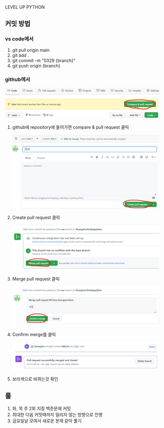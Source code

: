 LEVEL UP PYTHON

## 커밋 방법

### vs code에서
1. git pull origin main
2. git add .
3. git commit -m "0329 {branch}"
4. git push origin {branch}

### github에서

![1](\READ\1.png)

1. github에 repository에 들어가면 compare & pull request 클릭

   ![2](\READ\2.png)

2. Create pull request 클릭

   ![3](\READ\3.png)

3. Merge pull request 클릭

   ![4](\READ\4.png)

4. Confirm merge를 클릭

   ![5](\READ\5.png)

5. 보라색으로 바뀌는것 확인

## 룰 
1. 화, 목 주 2회 지정 백준문제 커밋
2. 최대한 다음 커밋때까지 밀리지 않는 방향으로 진행
3. 금요일날 모여서 새로운 문제 같이 풀기
